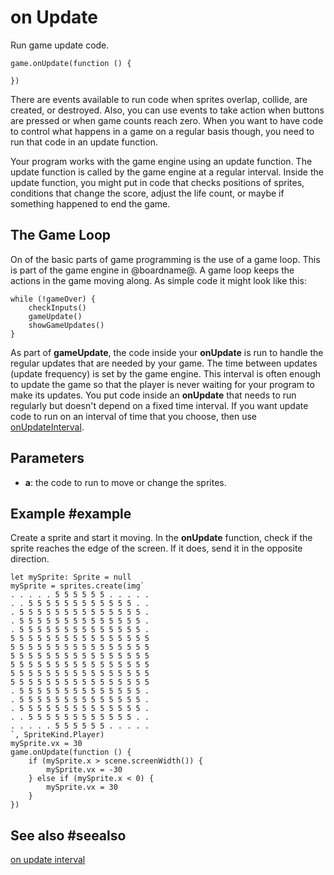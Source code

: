 # on Update

Run game update code.

```sig
game.onUpdate(function () {
	
})
```

There are events available to run code when sprites overlap, collide, are created, or destroyed. Also, you can use events to take action when buttons are pressed or when game counts reach zero. When you want to have code to control what happens in a game on a regular basis though, you need to run that code in an update function.

Your program works with the game engine using an update function. The update function is called by the game engine at a regular interval. Inside the update function, you might put in code that checks positions of sprites, conditions that change the score, adjust the life count, or maybe if something happened to end the game.

## The Game Loop

On of the basic parts of game programming is the use of a game loop. This is part of the game engine in @boardname@. A game loop keeps the actions in the game moving along. As simple code it might look like this:

```typescript-ignore
while (!gameOver) {
    checkInputs()
    gameUpdate()
    showGameUpdates()
}
```

As part of **gameUpdate**, the code inside your **onUpdate** is run to handle the regular updates that are needed by your game. The time between updates (update frequency) is set by the game engine. This interval is often enough to update the game so that the player is never waiting for your program to make its updates. You put code inside an **onUpdate** that needs to run regularly but doesn't depend on a fixed time interval. If you want update code to run on an interval of time that you choose, then use [onUpdateInterval](/reference/game/on-update-interval).

## Parameters

* **a**: the code to run to move or change the sprites.

## Example #example

Create a sprite and start it moving. In the **onUpdate** function, check if the sprite reaches the edge of the screen. If it does, send it in the opposite direction.

```blocks
let mySprite: Sprite = null
mySprite = sprites.create(img`
. . . . . 5 5 5 5 5 5 . . . . . 
. . 5 5 5 5 5 5 5 5 5 5 5 5 . . 
. 5 5 5 5 5 5 5 5 5 5 5 5 5 5 . 
. 5 5 5 5 5 5 5 5 5 5 5 5 5 5 . 
. 5 5 5 5 5 5 5 5 5 5 5 5 5 5 . 
5 5 5 5 5 5 5 5 5 5 5 5 5 5 5 5 
5 5 5 5 5 5 5 5 5 5 5 5 5 5 5 5 
5 5 5 5 5 5 5 5 5 5 5 5 5 5 5 5 
5 5 5 5 5 5 5 5 5 5 5 5 5 5 5 5 
5 5 5 5 5 5 5 5 5 5 5 5 5 5 5 5 
5 5 5 5 5 5 5 5 5 5 5 5 5 5 5 5 
. 5 5 5 5 5 5 5 5 5 5 5 5 5 5 . 
. 5 5 5 5 5 5 5 5 5 5 5 5 5 5 . 
. 5 5 5 5 5 5 5 5 5 5 5 5 5 5 . 
. . 5 5 5 5 5 5 5 5 5 5 5 5 . . 
. . . . . 5 5 5 5 5 5 . . . . . 
`, SpriteKind.Player)
mySprite.vx = 30
game.onUpdate(function () {
    if (mySprite.x > scene.screenWidth()) {
        mySprite.vx = -30
    } else if (mySprite.x < 0) {
        mySprite.vx = 30
    }
})
```

## See also #seealso

[on update interval](/reference/game/on-update-interval)
